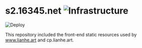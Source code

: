 # s2.16345.net ![Infrastructure](https://img.shields.io/badge/Tencent%20Cloud-00a4ff?style=flat-square&logo=icloud&logoColor=white)

![Deploy](https://github.com/United-Music/s2.16345.net/workflows/Deploy/badge.svg)

This repository included the front-end static resources used by www.lianhe.art and cp.lianhe.art.